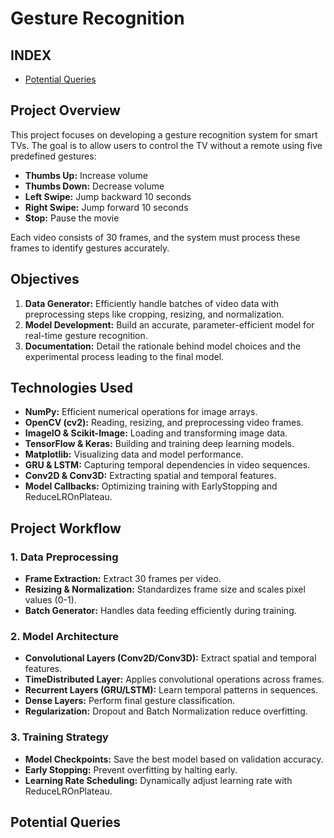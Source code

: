 # **Gesture Recognition**

## **INDEX**
- [Potential Queries](#Potential-Queries)


## **Project Overview**

This project focuses on developing a gesture recognition system for smart TVs. The goal is to allow users to control the TV without a remote using five predefined gestures:

- **Thumbs Up:** Increase volume
- **Thumbs Down:** Decrease volume
- **Left Swipe:** Jump backward 10 seconds
- **Right Swipe:** Jump forward 10 seconds
- **Stop:** Pause the movie

Each video consists of 30 frames, and the system must process these frames to identify gestures accurately.

## **Objectives**

1. **Data Generator:** Efficiently handle batches of video data with preprocessing steps like cropping, resizing, and normalization.
2. **Model Development:** Build an accurate, parameter-efficient model for real-time gesture recognition.
3. **Documentation:** Detail the rationale behind model choices and the experimental process leading to the final model.

## **Technologies Used**

- **NumPy:** Efficient numerical operations for image arrays.
- **OpenCV (cv2):** Reading, resizing, and preprocessing video frames.
- **ImageIO & Scikit-Image:** Loading and transforming image data.
- **TensorFlow & Keras:** Building and training deep learning models.
- **Matplotlib:** Visualizing data and model performance.
- **GRU & LSTM:** Capturing temporal dependencies in video sequences.
- **Conv2D & Conv3D:** Extracting spatial and temporal features.
- **Model Callbacks:** Optimizing training with EarlyStopping and ReduceLROnPlateau.

## **Project Workflow**

### **1. Data Preprocessing**

- **Frame Extraction:** Extract 30 frames per video.
- **Resizing & Normalization:** Standardizes frame size and scales pixel values (0-1).
- **Batch Generator:** Handles data feeding efficiently during training.

### **2. Model Architecture**

- **Convolutional Layers (Conv2D/Conv3D):** Extract spatial and temporal features.
- **TimeDistributed Layer:** Applies convolutional operations across frames.
- **Recurrent Layers (GRU/LSTM):** Learn temporal patterns in sequences.
- **Dense Layers:** Perform final gesture classification.
- **Regularization:** Dropout and Batch Normalization reduce overfitting.

### **3. Training Strategy**

- **Model Checkpoints:** Save the best model based on validation accuracy.
- **Early Stopping:** Prevent overfitting by halting early.
- **Learning Rate Scheduling:** Dynamically adjust learning rate with ReduceLROnPlateau.

## **Potential Queries**

